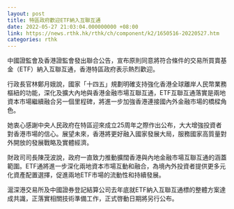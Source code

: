 ```yaml
---
layout: post
title: 特區政府歡迎ETF納入互聯互通
date: 2022-05-27 21:03:04.000000000 +08:00
link: https://news.rthk.hk/rthk/ch/component/k2/1650516-20220527.htm
categories: rthk
---
```


中國證監會及香港證監會發出聯合公告，宣布原則同意將符合條件的交易所買賣基金（ETF）納入互聯互通，香港特區政府表示熱烈歡迎。

行政長官林鄭月娥說，國家「十四五」規劃明確支持強化香港全球離岸人民幣業務樞紐的功能，深化及擴大內地與香港金融市場互聯互通，ETF互聯互通落實是兩地資本市場繼續融合另一個里程碑，將進一步加強香港連接國內外金融市場的橋樑角色。

她衷心感謝中央人民政府在特區迎來成立25周年之際作出公布，大大增強投資者對香港市場的信心。展望未來，香港將更好融入國家發展大局，服務國家高質量對外開放的發展戰略及實體經濟。

財政司司長陳茂波說，政府一直致力推動擴闊香港與內地金融市場互聯互通的涵蓋範圍。ETF通將進一步深化兩地資本市場互動和融合，為境內外投資者提供更多元化資產配置選擇，促進兩地ETF市場的流動性和持續發展。

滬深港交易所及中國證券登記結算公司去年底就ETF納入互聯互通標的整體方案達成共識，正落實相關技術準備工作，正式啓動日期將另行公布。
